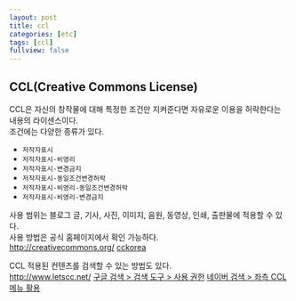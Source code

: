 ```yaml
---
layout: post
title: ccl
categories: [etc]
tags: [ccl]
fullview: false
---
```


## CCL(Creative Commons License)  
CCL은 자신의 창작물에 대해 특정한 조건만 지켜준다면 자유로운 이용을 허락한다는 내용의 라이센스이다.  
조건에는 다양한 종류가 있다.  

- `저작자표시`  
- `저작자표시-비영리`  
- `저작자표시-변경금지`  
- `저작자표시-동일조건변경허락`  
- `저작자표시-비영리-동일조건변경허락`  
- `저작자표시-비영리-변경금지`  

사용 범위는 블로그 글, 기사, 사진, 이미지, 음원, 동영상, 인쇄, 출판물에 적용할 수 있다.  
사용 방법은 공식 홈페이지에서 확인 가능하다.  
<a href="http://creativecommons.org/" class="btn btn-default">http://creativecommons.org/</a>
<a href="http://cckorea.org/xe/?mid=main" class="btn btn-default">cckorea</a>  

CCL 적용된 컨텐츠를 검색할 수 있는 방법도 있다.  
<a href="http://www.letscc.net/" class="btn btn-default">http://www.letscc.net/</a>
<a href="https://www.google.co.kr/search?q=%EB%B0%95%EC%A7%80%EC%84%B1&newwindow=1&safe=off&source=lnms&tbm=isch&sa=X&ei=V2foUsSQIcrllAWQ84HQDg&ved=0CAcQ_AUoAQ&biw=1920&bih=995" class="btn btn-default">구글 검색 > 검색 도구 > 사용 권한</a>
<a href="http://image.search.naver.com/search.naver?where=image&sm=tab_jum&ie=utf8&query=%EB%B0%95%EC%A7%80%EC%84%B1" class="btn btn-default">네이버 검색 > 좌측 CCL 메뉴 활용</a>  